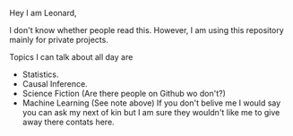 Hey I am Leonard,

I don't know whether people read this. However, I am using this repository mainly for private projects.

Topics I can talk about all day are
- Statistics.
- Causal Inference.
- Science Fiction (Are there people on Github wo don't?)
- Machine Learning (See note above)
If you don't belive me I would say you can ask my next of kin but I am sure they wouldn't like me to give away there contats here.

